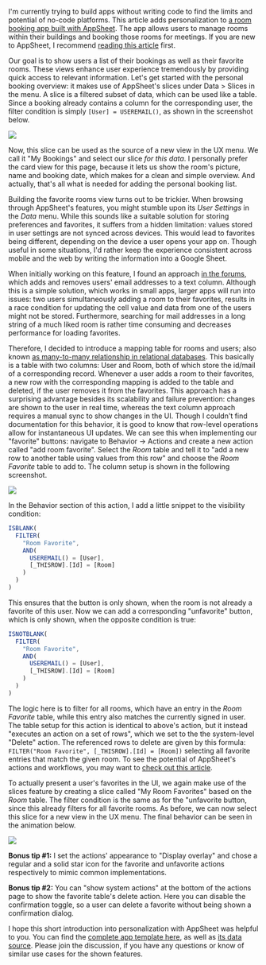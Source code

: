 I'm currently trying to build apps without writing code to find the limits and potential of no-code platforms. This article adds personalization to [a room booking app built with AppSheet](https://www.kevlatus.de/blog/building-a-room-booking-app-without-writing-code). The app allows users to manage rooms within their buildings and booking those rooms for meetings. If you are new to AppSheet, I recommend [reading this article](https://www.kevlatus.de/blog/building-a-room-booking-app-without-writing-code) first.

Our goal is to show users a list of their bookings as well as their favorite rooms. These views enhance user experience tremendously by providing quick access to relevant information. Let's get started with the personal booking overview: it makes use of AppSheet's slices under Data > Slices in the menu. A slice is a filtered subset of data, which can be used like a table. Since a booking already contains a column for the corresponding user, the filter condition is simply `[User] = USEREMAIL()`, as shown in the screenshot below.

![](https://s3.us-west-2.amazonaws.com/secure.notion-static.com/7be788c6-fba5-4bc7-94ef-d8c2a91d49d2/img-appsheet-booking-slice.jpg?X-Amz-Algorithm=AWS4-HMAC-SHA256&X-Amz-Credential=AKIAT73L2G45O3KS52Y5%2F20210213%2Fus-west-2%2Fs3%2Faws4_request&X-Amz-Date=20210213T144531Z&X-Amz-Expires=86400&X-Amz-Signature=6f618a7449bea0849548957721cf7c72796de0511d22eae6a99dd9ba33fbeab9&X-Amz-SignedHeaders=host)

Now, this slice can be used as the source of a new view in the UX menu. We call it "My Bookings" and select our slice _for this data_. I personally prefer the card view for this page, because it lets us show the room's picture, name and booking date, which makes for a clean and simple overview. And actually, that's all what is needed for adding the personal booking list.

Building the favorite rooms view turns out to be trickier. When browsing through AppSheet's features, you might stumble upon its _User Settings_ in the _Data_ menu. While this sounds like a suitable solution for storing preferences and favorites, it suffers from a hidden limitation: values stored in user settings are not synced across devices. This would lead to favorites being different, depending on the device a user opens your app on. Though useful in some situations, I'd rather keep the experience consistent across mobile and the web by writing the information into a Google Sheet.

When initially working on this feature, I found an approach [in the forums](https://community.appsheet.com/t/i-would-like-to-create-a-favorites-behavior/3811), which adds and removes users' email addresses to a text column. Although this is a simple solution, which works in small apps, larger apps will run into issues: two users simultaneously adding a room to their favorites, results in a race condition for updating the cell value and data from one of the users might not be stored. Furthermore, searching for mail addresses in a long string of a much liked room is rather time consuming and decreases performance for loading favorites.

Therefore, I decided to introduce a mapping table for rooms and users; also known [as many-to-many relationship in relational databases](https://en.wikipedia.org/wiki/Many-to-many_(data_model)). This basically is a table with two columns: User and Room, both of which store the id/mail of a corresponding record. Whenever a user adds a room to their favorites, a new row with the corresponding mapping is added to the table and deleted, if the user removes it from the favorites. This approach has a surprising advantage besides its scalability and failure prevention: changes are shown to the user in real time, whereas the text column approach requires a manual sync to show changes in the UI. Though I couldn't find documentation for this behavior, it is good to know that row-level operations allow for instantaneous UI updates. We can see this when implementing our "favorite" buttons: navigate to Behavior → Actions and create a new action called "add room favorite".  Select the _Room_ table and tell it to "add a new row to another table using values from this row" and choose the _Room Favorite_ table to add to. The column setup is shown in the following screenshot.

![](https://s3.us-west-2.amazonaws.com/secure.notion-static.com/3e917f62-1b1a-46ca-81bc-9a64969b5496/Untitled.png?X-Amz-Algorithm=AWS4-HMAC-SHA256&X-Amz-Credential=AKIAT73L2G45O3KS52Y5%2F20210213%2Fus-west-2%2Fs3%2Faws4_request&X-Amz-Date=20210213T144531Z&X-Amz-Expires=86400&X-Amz-Signature=2d77037c0101541e37b65985319241e265e4f35d41b600c02e2b27ae1b26e0c0&X-Amz-SignedHeaders=host)

In the Behavior section of this action, I add a little snippet to the visibility condition:

```javascript
ISBLANK(
  FILTER(
    "Room Favorite",
    AND(
      USEREMAIL() = [User],
      [_THISROW].[Id] = [Room]
    )
  )
)
```

This ensures that the button is only shown, when the room is not already a favorite of this user. Now we can add a corresponding "unfavorite" button, which is only shown, when the opposite condition is true:

```javascript
ISNOTBLANK(
  FILTER(
    "Room Favorite",
    AND(
      USEREMAIL() = [User],
      [_THISROW].[Id] = [Room]
    )
  )
)
```

The logic here is to filter for all rooms, which have an entry in the _Room Favorite_ table, while this entry also matches the currently signed in user. The table setup for this action is identical to above's action, but it instead "executes an action on a set of rows", which we set to the the system-level "Delete" action. The referenced rows to delete are given by this formula: `FILTER("Room Favorite", [_THISROW].[Id] = [Room])` selecting all favorite entries that match the given room. To see the potential of AppSheet's actions and workflows, you may want to [check out this article](https://www.kevlatus.de/blog/syncing-calendar-events-with-appsheet).

To actually present a user's favorites in the UI, we again make use of the slices feature by creating a slice called "My Room Favorites" based on the _Room_ table. The filter condition is the same as for the "unfavorite button, since this already filters for all favorite rooms. As before, we can now select this slice for a new view in the UX menu. The final behavior can be seen in the animation below.

![](https://s3.us-west-2.amazonaws.com/secure.notion-static.com/c7df7399-b6b8-4396-aa30-eafc79800813/room-favorite-navigation.gif?X-Amz-Algorithm=AWS4-HMAC-SHA256&X-Amz-Credential=AKIAT73L2G45O3KS52Y5%2F20210213%2Fus-west-2%2Fs3%2Faws4_request&X-Amz-Date=20210213T144532Z&X-Amz-Expires=86400&X-Amz-Signature=7f314185f31420e35cead75a2861b1793404b3b6fc4869d171af89b7658f9876&X-Amz-SignedHeaders=host)

__Bonus tip #1:__ I set the actions' appearance to "Display overlay" and chose a regular and a solid star icon for the favorite and unfavorite actions respectively to mimic common implementations.

__Bonus tip #2:__ You can "show system actions" at the bottom of the actions page to show the favorite table's delete action. Here you can disable the confirmation toggle, so a user can delete a favorite without being shown a confirmation dialog.

I hope this short introduction into personalization with AppSheet was helpful to you. You can find the [complete app template here](https://www.appsheet.com/Template/AppDef?appName=RoomBooker-2164883), as well as [its data source](https://docs.google.com/spreadsheets/d/1Kowowbe6Z8kBwCVQSM9e4YlKmLiDfJV_V-2ONmD0pAY/edit#gid=1755648877). Please join the discussion, if you have any questions or know of similar use cases for the shown features.
